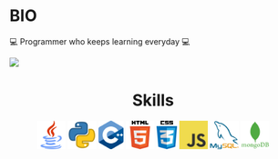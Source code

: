# BIO
💻 Programmer who keeps learning everyday 💻

![](https://komarev.com/ghpvc/?username=Draco0503&color=blueviolet&label=VIEWS&style=flat-square)

<h1 align="center">Skills</h1>

<p align="center">
  <img src="img/java.png" height="50px">
  <img src="img/python.png" height="50px">
  <img src="img/cpp.png" height="50px">
  <img src="img/html.png" height="50px">
  <img src="img/css.png" height="50px">
  <img src="img/javascript.jpg" height="50px">
  <img src="img/mysql.png" height="50px">
  <img src="img/mongo.png" height="50px">
<p>

